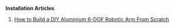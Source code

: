 
**Installation Articles**


1. [How to Build a DIY Aluminium 6-DOF Robotic Arm From Scratch](https://automaticaddison.com/how-to-build-a-diy-aluminium-6-dof-robotic-arm-from-scratch/)
